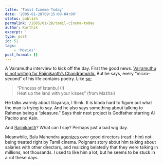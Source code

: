 ```yaml
---
title: 'Tamil Cinema Today'
date: '2005-01-28T09:15:08-04:00'
status: publish
permalink: /2005/01/28/tamil-cinema-today
author: Karthik
excerpt: ''
type: post
id: 51
tags:
    - 'Movies'
post_format: []
---
```

 A Vairamuthu interview to kick off the day. First the good news. [Vairamuthu is not writing for Rajinikanth’s Chandramukhi.](http://www.thatstamil.com/specials/cinema/interview/vairamuthu.html) But he says, every “micro-second” of his life contains poetry. Like [so:](http://www.thatstamil.com/specials/cinema/shooting-spot/shriya.html)

> “Princess of Istanbul (!)  
> Heat up the land with your kisses” (from Mazhai)

He talks warmly about Illayaraja, I think. It is kinda hard to figure out what the man is trying to say. And he also says something about talking to Rahman being a “pleasure.” Says their next project is Godfather starring Al Pacino and Asin.

And [Rajinikanth](http://www.thatstamil.com/images26/cinema/rajinik-300.jpg)? What can I say? Perhaps just a bad wig day.

Meanwhile, Balu Mahendra [ agonizes ](http://www.thatstamil.com/specials/cinema/interview/balumahendra.html) over good directors (read : him) not being treated right by Tamil cinema. Poignant story about him talking about salaries with other directors, and realizing belatedly that they were talking in millions, not thousands. I used to like him a lot, but he seems to be stuck in a rut these days.